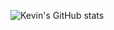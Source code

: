 ![Kevin's GitHub stats](https://github-readme-stats.vercel.app/api?username=kamiranoff&count_private=true&theme=gruvbox)
